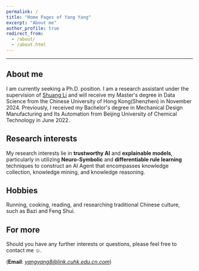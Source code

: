 ```yaml
---
permalink: /
title: "Home Pages of Yang Yang"
excerpt: "About me"
author_profile: true
redirect_from: 
  - /about/
  - /about.html
---
```


***

About me
------
I am currently seeking a Ph.D. position. I am a research assistant under the supervision of [Shuang Li](https://shuangli01.github.io/index.html) and will receive my Master's degree in Data Science from the Chinese University of Hong Kong(Shenzhen) in November 2024. Previously, I received my Bachelor's degree in Mechanical Design Manufacturing and Its Automation from Beijing University of Chemical Technology in June 2022.

Research interests
------
My research interests lie in **trustworthy AI** and **explainable models**, particularly in utilizing **Neuro-Symbolic** and **differentiable rule learning** techniques to construct an AI Agent that encompasses knowledge collection, knowledge mining, and knowledge reasoning.

Hobbies
------
Running, cooking, reading, and researching traditional Chinese culture, such as Bazi and Feng Shui. 

For more
------
Should you have any further interests or questions, please feel free to contact me ☺.

(__Email__: *yangyang8@link.cuhk.edu.cn.com*)
